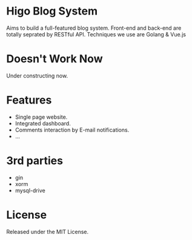 # Higo Blog System

Aims to build a full-featured blog system.
Front-end and back-end are totally seprated by RESTful API.
Techniques we use are Golang & Vue.js

# Doesn't Work Now
Under constructing now.

# Features
* Single page website.
* Integrated dashboard.
* Comments interaction by E-mail notifications.
* ...

# 3rd parties
* gin
* xorm
* mysql-drive


# License
Released under the MIT License.